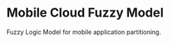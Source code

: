 Mobile Cloud Fuzzy Model
========================

Fuzzy Logic Model for mobile application partitioning. 





